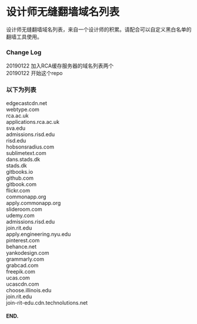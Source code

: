 # 设计师无缝翻墙域名列表

设计师无缝翻墙域名列表，来自一个设计师的积累。请配合可以自定义黑白名单的翻墙工具使用。

### Change Log

20190122 加入RCA缓存服务器的域名列表两个  
20190122 开始这个repo


### 以下为列表


edgecastcdn.net  
webtype.com  
rca.ac.uk  
applications.rca.ac.uk  
sva.edu  
admissions.risd.edu  
risd.edu  
hobsonsradius.com  
sublimetext.com  
dans.stads.dk  
stads.dk  
gitbooks.io  
github.com  
gitbook.com  
flickr.com  
commonapp.org  
apply.commonapp.org  
slideroom.com  
udemy.com  
admissions.risd.edu  
join.rit.edu  
apply.engineering.nyu.edu  
pinterest.com  
behance.net  
yankodesign.com  
grammarly.com  
grabcad.com  
freepik.com  
ucas.com  
ucascdn.com  
choose.illinois.edu  
join.rit.edu  
join-rit-edu.cdn.technolutions.net  

#### END. 